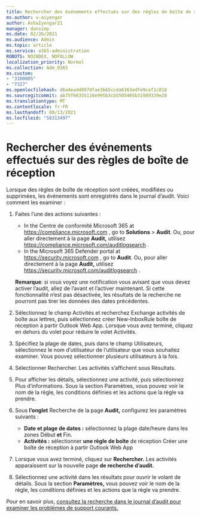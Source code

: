 ```yaml
---
title: Rechercher des événements effectués sur des règles de boîte de réception
ms.author: v-aiyengar
author: AshaIyengar21
manager: dansimp
ms.date: 02/26/2021
ms.audience: Admin
ms.topic: article
ms.service: o365-administration
ROBOTS: NOINDEX, NOFOLLOW
localization_priority: Normal
ms.collection: Adm_O365
ms.custom:
- "3100005"
- "7327"
ms.openlocfilehash: d6a4eadd897dfae3b65ccda6363edfe9cef1c810
ms.sourcegitcommit: ab75f66355116e995b3cb5505465b31989339e28
ms.translationtype: MT
ms.contentlocale: fr-FR
ms.lasthandoff: 08/13/2021
ms.locfileid: "58313497"
---
```

# <a name="find-events-performed-on-inbox-rules"></a>Rechercher des événements effectués sur des règles de boîte de réception

Lorsque des règles de boîte de réception sont créées, modifiées ou supprimées, les événements sont enregistrés dans le journal d’audit. Voici comment les examiner :

1. Faites l’une des actions suivantes :
   - In the Centre de conformité Microsoft 365 at <https://compliance.microsoft.com> , go to **Solutions** \> **Audit**. Ou, pour aller directement à la page **Audit,** utilisez <https://compliance.microsoft.com/auditlogsearch> .
   - In the Microsoft 365 Defender portal at <https://security.microsoft.com> , go to **Audit**. Ou, pour aller directement à la page **Audit,** utilisez <https://security.microsoft.com/auditlogsearch> .

    **Remarque**: si vous voyez une notification vous avisant que vous devez activer l’audit, allez de l’avant et l’activer maintenant. Si cette fonctionnalité n’est pas désactivée, les résultats de la recherche ne pourront pas tirer les données des dates précédentes.
1. Sélectionnez le champ Activités et recherchez Exchange activités de boîte aux lettres, puis sélectionnez créer New-InboxRule boîte de réception à partir Outlook Web App. Lorsque vous avez terminé, cliquez en dehors du volet pour réduire le volet Activités.
1. Spécifiez la plage de dates, puis dans le champ Utilisateurs, sélectionnez le nom d’utilisateur de l’utilisateur que vous souhaitez examiner. Vous pouvez sélectionner plusieurs utilisateurs à la fois.
1. Sélectionner Rechercher. Les activités s’affichent sous Résultats.
1. Pour afficher les détails, sélectionnez une activité, puis sélectionnez Plus d’informations. Sous la section Paramètres, vous pouvez voir le nom de la règle, les conditions définies et les actions que la règle va prendre.

2. Sous **l’onglet** Recherche de la page **Audit,** configurez les paramètres suivants :
   - **Date et plage de dates :** sélectionnez la plage date/heure dans les zones Début **et** Fin. 
   - **Activités :** sélectionner **une règle de boîte** de réception Créer une boîte de réception à partir Outlook Web App

3. Lorsque vous avez terminé, cliquez sur **Rechercher.** Les activités apparaissent sur la nouvelle page **de recherche d’audit.**

4. Sélectionnez une activité dans les résultats pour ouvrir le volant de détails. Sous la section **Paramètres,** vous pouvez voir le nom de la règle, les conditions définies et les actions que la règle va prendre.

Pour en savoir plus, [consultez la recherche dans le journal d’audit pour examiner les problèmes de support courants.](https://docs.microsoft.com/microsoft-365/compliance/auditing-troubleshooting-scenarios)
